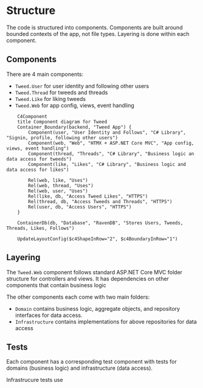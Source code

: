 # Structure

The code is structured into components. Components are built around bounded contexts of the app, not file types. 
Layering is done within each component. 

## Components

There are 4 main components:
* `Tweed.User` for user identity and following other users
* `Tweed.Thread` for tweeds and threads
* `Tweed.Like` for liking tweeds
* `Tweed.Web` for app config, views, event handling

```mermaid
    C4Component
    title Component diagram for Tweed
    Container_Boundary(backend, "Tweed App") {
        Component(user, "User Identity and Follows", "C# Library", "Signin, profile, following other users")
        Component(web, "Web", "HTMX + ASP.NET Core MVC", "App config, views, event handling")
        Component(thread, "Threads", "C# Library", "Business logic an data access for tweeds")
        Component(like, "Likes", "C# Library", "Business logic and data access for likes")

        Rel(web, like, "Uses")
        Rel(web, thread, "Uses")
        Rel(web, user, "Uses")
        Rel(like, db, "Access Tweed Likes", "HTTPS")
        Rel(thread, db, "Access Tweeds and Threads", "HTTPS")
        Rel(user, db, "Access Users", "HTTPS")
    }

    ContainerDb(db, "Database", "RavenDB", "Stores Users, Tweeds, Threads, Likes, Follows")
    
    UpdateLayoutConfig($c4ShapeInRow="2", $c4BoundaryInRow="1")
```

## Layering

The `Tweed.Web` component follows standard ASP.NET Core MVC folder structure for controllers and views. 
It has dependencies on other components that contain business logic 

The other components each come with two main folders:
* `Domain` contains business logic, aggregate objects, and repository interfaces for data access.
* `Infrastructure` contains implementations for above repositories for data access

## Tests

Each component has a corresponding test component with tests for domains (business logic) and 
infrastructure (data access).

Infrastrucure tests use 

